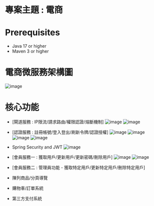 # 專案主題 : 電商

# Prerequisites
- Java 17 or higher
- Maven 3 or higher
  
# 電商微服務架構圖
![image](https://github.com/shake50146/MyShopMall/assets/141225648/81814b04-7bfa-453f-9d20-d9ecb07f67d5)

# 核心功能

- [閘道服務 : IP限流/請求路由/權限認證/熔斷機制]
![image](https://github.com/shake50146/MyShopMall/assets/141225648/85055b7f-48cd-4479-a0ad-37db5318ac81)
![image](https://github.com/shake50146/MyShopMall/assets/141225648/db3e1f6d-e6ac-421d-8470-a4b70f3f4dcc)

- [認證服務 : 註冊帳號/登入登出/刷新令牌/認證授權]
![image](https://github.com/shake50146/MyShopMall/assets/141225648/44dab689-6da9-40bc-b7c1-0457cd32dd5e)
![image](https://github.com/shake50146/MyShopMall/assets/141225648/e1d53552-bf95-4bf8-9474-deba4c9d8023)
![image](https://github.com/shake50146/MyShopMall/assets/141225648/088e9c77-3d4f-431c-88dc-fe5d339210a7)
![image](https://github.com/shake50146/MyShopMall/assets/141225648/ec4051c1-bac2-456f-bf1b-3acaf32b99bc)

- Spring Security and JWT
![image](https://github.com/shake50146/MyShopMall/assets/141225648/7c2938c3-66d0-449d-906c-580c26f5ccef)

- [會員服務一 : 獲取用戶/更新用戶/更新密碼/刪除用戶]
![image](https://github.com/shake50146/MyShopMall/assets/141225648/2589fea3-c06f-418b-bfdc-63176c377761)
![image](https://github.com/shake50146/MyShopMall/assets/141225648/48a347f7-a35b-423c-9cf5-a1df64f94011)

- [會員服務二 : 管理員功能 - 獲取特定用戶/更新特定用戶/刪除特定用戶]
- 陳列商品/分頁導覽
- 購物車/訂單系統
- 第三方支付系統
